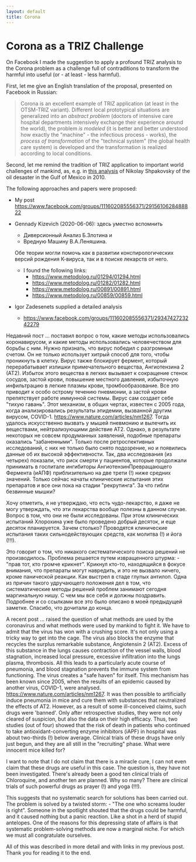 ```yaml
---
layout: default
title: Corona
---
```


# Corona as a TRIZ Challenge

On Facebook I made the suggestion to apply a profound TRIZ analysis to the
Corona problem as a challenge full of contraditions to transform the harmful
into useful (or - at least - less harmful).

First, let me give an English translation of the proposal, presented on
Facebook in Russian:

<blockquote>

Corona is an excellent example of TRIZ application (at least in the OTSM-TRIZ
variant). Different local prototypical situations are generalized into an
<em>abstract problem</em> (doctors of intensive care hospital departments
intensively exchange their experience around the world), the problem <em>is
modeled</em> (it is better and better understood how exactly the "machine" -
the infectious process - works), the <em>process of transformation</em> of the
"technical system" (the global health care system) is developed and the
transformation is realized according to local conditions.

</blockquote>

Second, let me remind the tradition of TRIZ application to important world
challenges of mankind, as, e.g. in [this
analysis](http://www.gnrtr.com/Generator.html?pi=302&cp=3) of Nikolay
Shpakovsky of the oil desaster in the Gulf of Mexico in 2010.

The following approaches and papers were proposed:

- My post <https://www.facebook.com/groups/111602085556371/2915610628488822>
- Gennady Kizevich (2020-06-06): здесь уместно вспомнить
  - Диверсионный Анализ Б.Злотина и
  - Вредную Машину В.А.Леняшина.

  Обе теории могли помочь как в развитии конспирологических версий рождения
  К-вируса, так и в поиске лекарств от него.
  - I found the following links:
    - <https://www.metodolog.ru/01294/01294.html>
    - <https://www.metodolog.ru/01282/01282.html>
    - <https://www.metodolog.ru/00891/00891.html>
    - <https://www.metodolog.ru/00859/00859.html>

- Igor Zadesenets supplied a detailed analysis 
  - <https://www.facebook.com/groups/111602085556371/2934742723242279>

Недавний пост ... поставил вопрос о том, какие методы использовались
коронавирусом, и какие методы использовались человечеством для борьбы с
ним. Нужно признать, что вирус победил с разгромным счетом. Он не только
использует хитрый способ для того, чтобы проникнуть в клетку. Вирус также
блокирует фермент, который перерабатывает излишки примечательного вещества,
Ангиотензина 2 (АТ2). Избыток этого вещества в легких вызывает к сокращение
стенок сосудов, застой крови, повышение местного давления, избыточную
инфильтрацию в легкие плазмы крови, тромбообразование. Все это приводит к
особо острому течению пневмонии, а застой крови препятствует работе иммунной
системы. Вирус сам создает себе "тихую гавань". Этот механизм, в общих чертах,
известен с 2005 года, когда анализировались результаты эпидемии, вызванной
другим вирусом, COVID-1. <https://www.nature.com/articles/nm1267>. Тогда
удалось искусственно вызвать у мышей пневмонию и вылечить их веществами,
нейтрализующими действие АТ2. Однако, в результате некоторых не совсем
продуманных заявлений, подобные препараты оказались "забаненными". Только
после ретроспективных исследований, с них не только было снято подозрение, но
и появились данные об их высокой эффективности. Так, два исследования (из
четырех) показали, что риск смерти у пациентов, которые продолжали принимать в
госпитале ингибиторы АнгиотензинПревращающего Фермента (иАПФ) приблизительно
на две трети (!) ниже средних значений. Только сейчас начаты клинические
испытания этих препаратов и все они пока на стадии "рекрутинга". За что гибли
безвинные мышки?

Хочу отметить, я не утверждаю, что есть чудо-лекарство, я даже не могу
утверждать, что эти лекарства вообще полезны в данном случае. Вопрос в том,
что они не были исследованы. При этом клинических испытаний Хлорохина уже было
проведено добрый десяток, и еще десяток планируется. Зачем столько? Проводятся
клинические испытания таких сильнодействующих средств, как молитва (!) и йога
(!!!).

Это говорит о том, что никакого систематического поиска решений не
производилось. Проблема решается путем извращенного штурма: - "прав тот, кто
громче крикнет". Крикнул кто-то, находящийся в фокусе внимания, что препараты
могут навредить, и это не вызвало ничего, кроме панической реакции. Как
выстрел в стаде глупых антилоп. Одна из причин такого удручающего положения
дел в том, что систематические методы решений проблем занимают сегодня
маргинальную нишу. С чем мы все себя и должны поздравить.  Подробнее и со
ссылками все это было описано в моей предыдущей заметке. Спасибо, что дочитали
до конца.

A recent post ... raised the question of what methods are used by the
coronavirus and what methods were used by mankind to fight it. We have to
admit that the virus has won with a crushing score. It's not only using a
tricky way to get into the cage. The virus also blocks the enzyme that
recycles the surplus remarkable substance, Angiotensin 2 (AT2). Excess of this
substance in the lungs causes contraction of the vessel walls, blood
stagnation, increased local pressure, excessive infiltration into the lungs
plasma, thrombosis. All this leads to a particularly acute course of
pneumonia, and blood stagnation prevents the immune system from functioning.
The virus creates a "safe haven" for itself. This mechanism has been known
since 2005, when the results of an epidemic caused by another virus, COVID-1,
were analysed. <https://www.nature.com/articles/nm1267>. It was then possible
to artificially induce pneumonia in mice and cure them with substances that
neutralized the effects of AT2. However, as a result of some ill-conceived
claims, such drugs were 'banned'. Only after retrospective studies, they were
not only cleared of suspicion, but also the data on their high efficacy. Thus,
two studies (out of four) showed that the risk of death in patients who
continued to take antioxidant-converting enzyme inhibitors (iAPF) in hospital
was about two-thirds (!) below average. Clinical trials of these drugs have
only just begun, and they are all still in the "recruiting" phase. What were
innocent mice killed for?

I want to note that I do not claim that there is a miracle cure, I can not
even claim that these drugs are useful in this case. The question is, they
have not been investigated. There's already been a good ten clinical trials of
Chloroquine, and another ten are planned. Why so many? There are clinical
trials of such powerful drugs as prayer (!) and yoga (!!!).

This suggests that no systematic search for solutions has been carried out.
The problem is solved by a twisted storm: - "The one who screams louder is
right". Someone in the spotlight shouted that the drugs could be harmful, and
it caused nothing but a panic reaction. Like a shot in a herd of stupid
antelopes. One of the reasons for this depressing state of affairs is that
systematic problem-solving methods are now a marginal niche. For which we must
all congratulate ourselves.

All of this was described in more detail and with links in my previous post.
Thank you for reading it to the end.